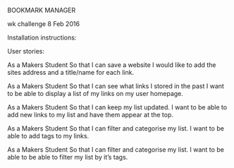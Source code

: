 BOOKMARK MANAGER

wk challenge 8 Feb 2016

Installation instructions:


User stories:

As a Makers Student
So that I can save a website
I would like to add the sites address and a title/name for each link.

As a Makers Student
So that I can see what links I stored in the past
I want to be able to display a list of my links on my user homepage.

As a Makers Student
So that I can keep my list updated.
I want to be able to add new links to my list and have them appear at the top.

As a Makers Student
So that I can filter and categorise my list.
I want to be able to add tags to my links.

As a Makers Student
So that I can filter and categorise my list.
I want to be able to be able to filter my list by it’s tags.
